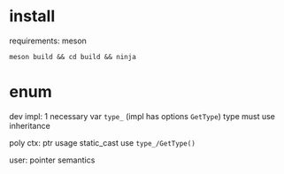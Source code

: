 # install

requirements: meson

```
meson build && cd build && ninja
```

# enum

dev impl:
1 necessary var `type_` (impl has options `GetType`)
type must use inheritance

poly ctx:
ptr usage
static_cast
use `type_/GetType()`

user:
pointer semantics